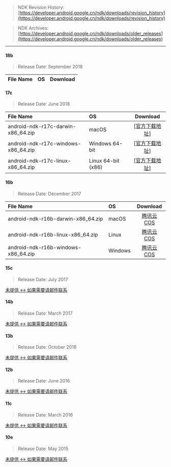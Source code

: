 > NDK Revision History:
[https://developer.android.google.cn/ndk/downloads/revision_history](https://developer.android.google.cn/ndk/downloads/revision_history)

> NDK Archives:  
[https://developer.android.google.cn/ndk/downloads/older_releases](https://developer.android.google.cn/ndk/downloads/older_releases)

---

#### 18b

> Release Date: September 2018

| File Name |   OS    | Download |
| :-------- | :------ | :------: |

#### 17c

> Release Date: June 2018

| File Name |   OS    | Download |
| :-------- | :------ | :------: |
|  android-ndk-r17c-darwin-x86_64.zip   |  macOS  |  [[官方下载地址]](https://dl.google.com/android/repository/android-ndk-r17c-darwin-x86_64.zip)  |
|  android-ndk-r17c-windows-x86_64.zip  |  Windows 64-bit   |  [[官方下载地址]](https://dl.google.com/android/repository/android-ndk-r17c-windows-x86_64.zip)  |
|  android-ndk-r17c-linux-x86_64.zip    |  Linux 64-bit (x86)  |   [[官方下载地址]](https://dl.google.com/android/repository/android-ndk-r17c-linux-x86_64.zip) |

#### 16b

> Release Date: December 2017

| File Name |   OS    | Download |
| :-------- | :------ | :------: |
| android-ndk-r16b-darwin-x86_64.zip  |  macOS    | [腾讯云 COS](https://dl-mirrors-1253943875.cos.ap-chengdu.myqcloud.com/android/ndk/16b/android-ndk-r16b-darwin-x86_64.zip) |
| android-ndk-r16b-linux-x86_64.zip   |  Linux    | [腾讯云 COS](https://dl-mirrors-1253943875.cos.ap-chengdu.myqcloud.com/android/ndk/16b/android-ndk-r16b-linux-x86_64.zip)  |
| android-ndk-r16b-windows-x86_64.zip |  Windows  | [腾讯云 COS](https://dl-mirrors-1253943875.cos.ap-chengdu.myqcloud.com/android/ndk/16b/android-ndk-r16b-windows-x86_64.zip) |

#### 15c

> Release Date: July 2017

[未提供 <-> 如果需要请邮件联系]()

#### 14b

> Release Date: March 2017

[未提供 <-> 如果需要请邮件联系]()

#### 13b

> Release Date: October 2016

[未提供 <-> 如果需要请邮件联系]()

#### 12b

> Release Date: June 2016

[未提供 <-> 如果需要请邮件联系]()

#### 11c

> Release Date: March 2016

[未提供 <-> 如果需要请邮件联系]()

#### 10e

> Release Date: May 2015

[未提供 <-> 如果需要请邮件联系]()